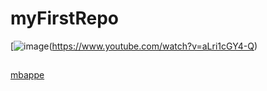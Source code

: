 # myFirstRepo
[![image](https://first-gt.com/wp-content/uploads/2021/05/lamborghini-aventador-svj.jpg)(https://www.youtube.com/watch?v=aLri1cGY4-Q)
##
[mbappe](https://www.youtube.com/watch?v=aLri1cGY4-Q)
